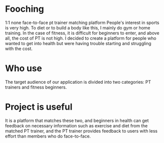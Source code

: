 # Fooching
1:1 none face-to-face pt trainer matching platform
People's interest in sports is very high. To diet or to build a body like this, I mainly do gym or home training. In the case of fitness, it is difficult for beginners to enter, and above all, the cost of PT is not high. I decided to create a platform for people who wanted to get into health but were having trouble starting and struggling with the cost.

# Who use
The target audience of our application is divided into two categories: PT trainers and fitness beginners. 

# Project is useful
It is a platform that matches these two, and beginners in health can get feedback on necessary information such as exercise and diet from the matched PT trainer, and the PT trainer provides feedback to users with less effort than members who do face-to-face.
